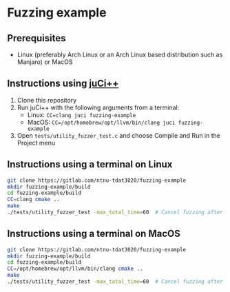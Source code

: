# Fuzzing example

## Prerequisites

- Linux (preferably Arch Linux or an Arch Linux based distribution such as Manjaro) or MacOS

## Instructions using [juCi++](https://gitlab.com/cppit/jucipp)

1. Clone this repository
2. Run juCi++ with the following arguments from a terminal:
   - Linux: `CC=clang juci fuzzing-example`
   - MacOS: `CC=/opt/homebrew/opt/llvm/bin/clang juci fuzzing-example`
3. Open `tests/utility_fuzzer_test.c` and choose Compile and Run in the Project menu

## Instructions using a terminal on Linux

```sh
git clone https://gitlab.com/ntnu-tdat3020/fuzzing-example
mkdir fuzzing-example/build
cd fuzzing-example/build
CC=clang cmake ..
make
./tests/utility_fuzzer_test -max_total_time=60  # Cancel fuzzing after 60 seconds
```

## Instructions using a terminal on MacOS

```sh
git clone https://gitlab.com/ntnu-tdat3020/fuzzing-example
mkdir fuzzing-example/build
cd fuzzing-example/build
CC=/opt/homebrew/opt/llvm/bin/clang cmake ..
make
./tests/utility_fuzzer_test -max_total_time=60  # Cancel fuzzing after 60 seconds
```
